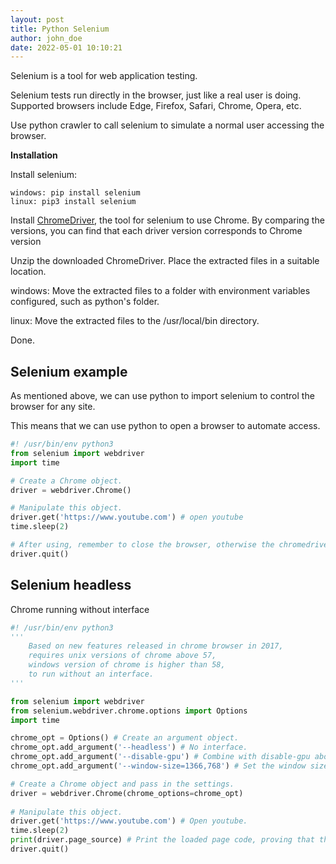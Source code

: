 ```yaml
---
layout: post
title: Python Selenium
author: john_doe
date: 2022-05-01 10:10:21
---
```

Selenium is a tool for web application testing.

Selenium tests run directly in the browser, just like a real user is doing. Supported browsers include Edge, Firefox, Safari, Chrome, Opera, etc.

Use python crawler to call selenium to simulate a normal user accessing the browser.

**Installation**

Install selenium:

```
windows: pip install selenium
linux: pip3 install selenium
```

Install [ChromeDriver](https://chromedriver.chromium.org/home), the tool for selenium to use Chrome. By comparing the versions, you can find that each driver version corresponds to Chrome version

Unzip the downloaded ChromeDriver. Place the extracted files in a suitable location.

windows: Move the extracted files to a folder with environment variables configured, such as python's folder.

linux: Move the extracted files to the /usr/local/bin directory.
    
Done.

## Selenium example

As mentioned above, we can use python to import selenium to control the browser for any site.

This means that we can use python to open a browser to automate access.

```python
#! /usr/bin/env python3
from selenium import webdriver
import time

# Create a Chrome object.
driver = webdriver.Chrome()

# Manipulate this object.
driver.get('https://www.youtube.com') # open youtube
time.sleep(2)

# After using, remember to close the browser, otherwise the chromedriver.exe process will remain in memory.
driver.quit() 
```

## Selenium headless

Chrome running without interface

```python
#! /usr/bin/env python3
'''
    Based on new features released in chrome browser in 2017,
    requires unix versions of chrome above 57,
    windows version of chrome is higher than 58,
    to run without an interface.
'''

from selenium import webdriver
from selenium.webdriver.chrome.options import Options
import time

chrome_opt = Options() # Create an argument object.
chrome_opt.add_argument('--headless') # No interface.
chrome_opt.add_argument('--disable-gpu') # Combine with disable-gpu above.
chrome_opt.add_argument('--window-size=1366,768') # Set the window size, the window size will have an effect.

# Create a Chrome object and pass in the settings.
driver = webdriver.Chrome(chrome_options=chrome_opt) 
       
# Manipulate this object.
driver.get('https://www.youtube.com') # Open youtube.
time.sleep(2)
print(driver.page_source) # Print the loaded page code, proving that the (prove) program is right.
driver.quit() 
```